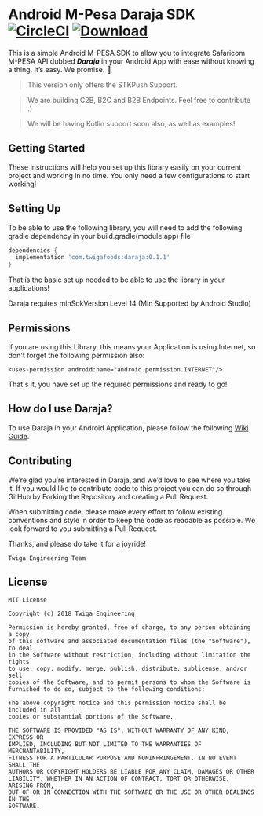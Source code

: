 # Android M-Pesa Daraja SDK     [![CircleCI](https://circleci.com/gh/twigaeng/android-daraja-sdk.svg?style=shield)](https://circleci.com/gh/twigaeng/android-daraja-sdk)      [ ![Download](https://api.bintray.com/packages/twigatech/android-daraja-sdk/daraja/images/download.svg) ](https://bintray.com/twigatech/android-daraja-sdk/daraja/0.0.1)
This is a simple Android M-PESA SDK to allow you to integrate Safaricom M-PESA API dubbed ***Daraja*** in your Android App with ease without knowing a thing. It’s easy. We promise. :rocket:

> This version only offers the STKPush Support.

> We are building C2B, B2C and B2B Endpoints. Feel free to contribute :) 

> We will be having Kotlin support soon also, as well as examples!

## Getting Started
These instructions will help you set up this library easily on your current project and working in no time. You only need a few configurations to start working!

## Setting Up
To be able to use the following library, you will need to add the following gradle dependency in your build.gradle(module:app) file

```gradle
dependencies {
  implementation 'com.twigafoods:daraja:0.1.1'
}
```

That is the basic set up needed to be able to use the library in your applications! 

Daraja requires minSdkVersion Level 14 (Min Supported by Android Studio) 

## Permissions
If you are using this Library, this means your Application is using Internet, so don't forget the following permission also:

```
<uses-permission android:name="android.permission.INTERNET"/>
```

That's it, you have set up the required permissions and ready to go!

## How do I use Daraja?

To use Daraja in your Android Application, please follow the following [Wiki Guide](https://github.com/twigaeng/android-daraja-sdk/wiki).

## Contributing
We’re glad you’re interested in Daraja, and we’d love to see where you take it. If you would like to contribute code to this project you can do so through GitHub by Forking the Repository and creating a Pull Request.

When submitting code, please make every effort to follow existing conventions and style in order to keep the code as readable as possible. We look forward to you submitting a Pull Request.

Thanks, and please do take it for a joyride!

`Twiga Engineering Team`

## License

```text
MIT License

Copyright (c) 2018 Twiga Engineering 

Permission is hereby granted, free of charge, to any person obtaining a copy
of this software and associated documentation files (the "Software"), to deal
in the Software without restriction, including without limitation the rights
to use, copy, modify, merge, publish, distribute, sublicense, and/or sell
copies of the Software, and to permit persons to whom the Software is
furnished to do so, subject to the following conditions:

The above copyright notice and this permission notice shall be included in all
copies or substantial portions of the Software.

THE SOFTWARE IS PROVIDED "AS IS", WITHOUT WARRANTY OF ANY KIND, EXPRESS OR
IMPLIED, INCLUDING BUT NOT LIMITED TO THE WARRANTIES OF MERCHANTABILITY,
FITNESS FOR A PARTICULAR PURPOSE AND NONINFRINGEMENT. IN NO EVENT SHALL THE
AUTHORS OR COPYRIGHT HOLDERS BE LIABLE FOR ANY CLAIM, DAMAGES OR OTHER
LIABILITY, WHETHER IN AN ACTION OF CONTRACT, TORT OR OTHERWISE, ARISING FROM,
OUT OF OR IN CONNECTION WITH THE SOFTWARE OR THE USE OR OTHER DEALINGS IN THE
SOFTWARE.
```
